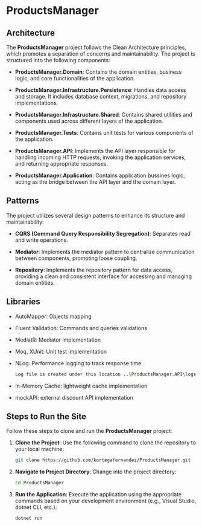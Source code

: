 # ProductsManager

## Architecture

The **ProductsManager** project follows the Clean Architecture principles, which promotes a separation of concerns and maintainability. The project is structured into the following components:

- **ProductsManager.Domain**: Contains the domain entities, business logic, and core functionalities of the application.

- **ProductsManager.Infrastructure.Persistence**: Handles data access and storage. It includes database context, migrations, and repository implementations.

- **ProductsManager.Infrastructure.Shared**: Contains shared utilities and components used across different layers of the application.

- **ProductsManager.Tests**: Contains unit tests for various components of the application.

- **ProductsManager.API**: Implements the API layer responsible for handling incoming HTTP requests, invoking the application services, and returning appropriate responses.

- **ProductsManager.Application**: Contains application bussines logic, acting as the bridge between the API layer and the domain layer.

## Patterns

The project utilizes several design patterns to enhance its structure and maintainability:

- **CQRS (Command Query Responsibility Segregation)**: Separates read and write operations.

- **Mediator**: Implements the mediator pattern to centralize communication between components, promoting loose coupling.

- **Repository**: Implements the repository pattern for data access, providing a clean and consistent interface for accessing and managing domain entities.

## Libraries

- AutoMapper: Objects mapping
- Fluent Validation: Commands and queries validations
- MediatR: Mediator implementation
- Moq, XUnit: Unit test implementation
- NLog: Performance logging to track response time
  
     ```bash
     Log file is created under this location ..\ProductsManager.API\logs
     
- In-Memory Cache: lightweight cache implementation
- mockAPI: external discount API implementation


## Steps to Run the Site

Follow these steps to clone and run the **ProductsManager** project:

1. **Clone the Project**: Use the following command to clone the repository to your local machine:

   ```bash
   git clone https://github.com/kortegafernandez/ProductsManager.git
2. **Navigate to Project Directory**: Change into the project directory:

   ```bash
   cd ProductsManager

3. **Run the Application**: Execute the application using the appropriate commands based on your development environment (e.g., Visual Studio, dotnet CLI, etc.):

   ```bash
   dotnet run

  
